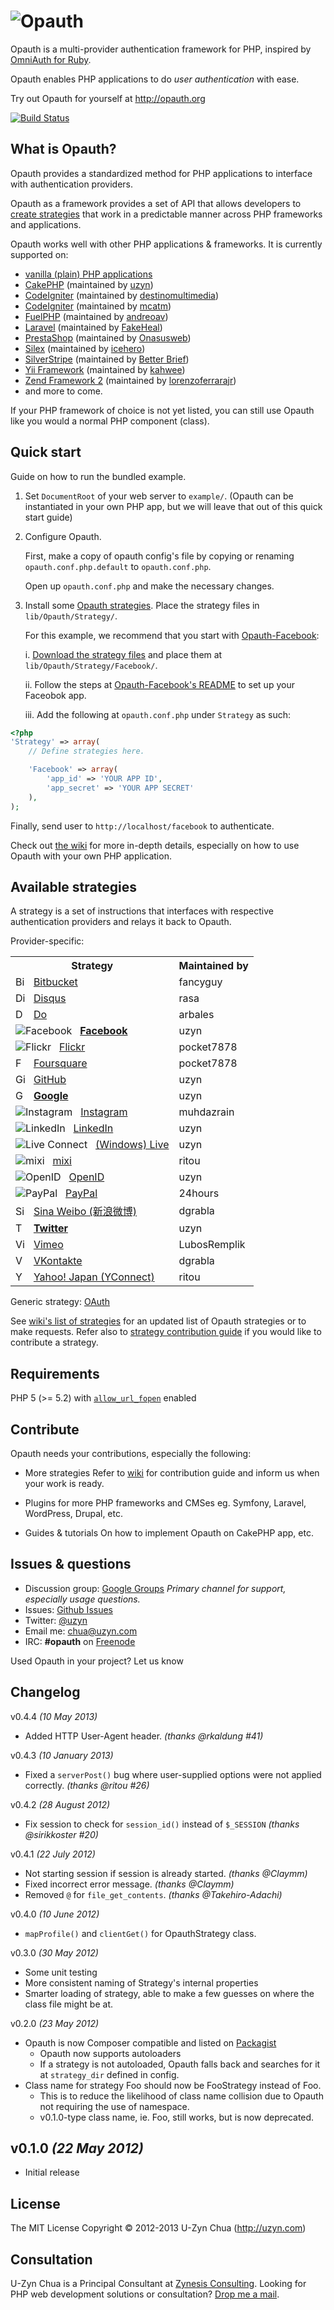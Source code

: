 ![Opauth](https://github.com/uzyn/opauth.org/raw/master/images/opauth-logo-300px-transparent.png)
=================================

Opauth is a multi-provider authentication framework for PHP, inspired by [OmniAuth for Ruby](https://github.com/intridea/omniauth).

Opauth enables PHP applications to do *user authentication* with ease.

Try out Opauth for yourself at <http://opauth.org>

[![Build Status](https://secure.travis-ci.org/uzyn/opauth.png?branch=master)](http://travis-ci.org/uzyn/opauth)

What is Opauth?
---------------

Opauth provides a standardized method for PHP applications to interface with authentication providers.

Opauth as a framework provides a set of API that allows developers to [create strategies](https://github.com/uzyn/opauth/wiki/Strategy-Contribution-Guide) that work in a predictable manner across PHP frameworks and applications.

Opauth works well with other PHP applications & frameworks. It is currently supported on:

- [vanilla (plain) PHP applications](https://github.com/uzyn/opauth/tree/master/example)
- [CakePHP](https://github.com/uzyn/cakephp-opauth) (maintained by [uzyn](https://github.com/uzyn))
- [CodeIgniter](https://github.com/destinomultimedia/ci_opauth) (maintained by [destinomultimedia](https://github.com/destinomultimedia))
- [CodeIgniter](https://github.com/mcatm/Opauth-Plugin-for-Codeigniter) (maintained by [mcatm](https://github.com/mcatm))
- [FuelPHP](https://github.com/andreoav/fuel-opauth) (maintained by [andreoav](https://github.com/andreoav/))
- [Laravel](https://github.com/FakeHeal/opauth-laravel) (maintained by [FakeHeal](https://github.com/FakeHeal/))
- [PrestaShop](https://github.com/Onasusweb/PrestaShop-Opauth) (maintained by [Onasusweb](https://github.com/Onasusweb))
- [Silex](https://github.com/icehero/silex-opauth) (maintained by [icehero](https://github.com/icehero/))
- [SilverStripe](https://github.com/BetterBrief/silverstripe-opauth) (maintained by [Better Brief](https://github.com/BetterBrief))
- [Yii Framework](https://github.com/kahwee/yii-opauth) (maintained by [kahwee](https://github.com/kahwee))
- [Zend Framework 2](https://github.com/lorenzoferrarajr/LfjOpauth) (maintained by [lorenzoferrarajr](https://github.com/lorenzoferrarajr))
- and more to come.

If your PHP framework of choice is not yet listed, you can still use Opauth like you would a normal PHP component (class).

Quick start
-----------

Guide on how to run the bundled example.

1. Set `DocumentRoot` of your web server to `example/`.
   (Opauth can be instantiated in your own PHP app, but we will leave that out of this quick start guide)

2. Configure Opauth.

   First, make a copy of opauth config's file by copying or renaming
   `opauth.conf.php.default` to `opauth.conf.php`.

   Open up `opauth.conf.php` and make the necessary changes.

3. Install some [Opauth strategies](https://github.com/uzyn/opauth/wiki/List-of-strategies).
   Place the strategy files in `lib/Opauth/Strategy/`.

   For this example, we recommend that you start with [Opauth-Facebook](https://github.com/uzyn/opauth-facebook):

   i. [Download the strategy files](https://github.com/uzyn/opauth-facebook/zipball/master) and place them at `lib/Opauth/Strategy/Facebook/`.

   ii. Follow the steps at [Opauth-Facebook's README](https://github.com/uzyn/opauth-facebook/blob/master/README.md) to set up your Faceobok app.

   iii. Add the following at `opauth.conf.php` under `Strategy` as such:

```php
<?php
'Strategy' => array(
    // Define strategies here.

    'Facebook' => array(
        'app_id' => 'YOUR APP ID',
        'app_secret' => 'YOUR APP SECRET'
    ),
);
```

Finally, send user to `http://localhost/facebook` to authenticate.

Check out [the wiki](https://github.com/uzyn/opauth/wiki) for more in-depth details, especially on how to use Opauth with your own PHP application.

Available strategies
--------------------

A strategy is a set of instructions that interfaces with respective authentication providers and relays it back to Opauth.

Provider-specific:

<table>
<tr>
 <th>Strategy</th>
 <th>Maintained by</th>
</tr>
<tr>
 <td><img src="http://g.etfv.co/http://bitbucket.org" alt="Bitbucket" width="16">&nbsp;&nbsp;
  <a href="http://github.com/fancyguy/opauth-bitbucket">Bitbucket</a></td>
 <td>fancyguy</td>
</tr>
<tr>
 <td><img src="http://g.etfv.co/http://disqus.com" alt="Disqus" width="16">&nbsp;&nbsp;
  <a href="https://github.com/rasa/opauth-disqus">Disqus</a></td>
 <td>rasa</td>
</tr>
<tr>
 <td><img src="http://g.etfv.co/http://do.com" alt="Do" width="16">&nbsp;&nbsp;
  <a href="https://github.com/arbales/opauth-do">Do</a></td>
 <td>arbales</td>
</tr>
<tr>
 <td><img src="http://g.etfv.co/http://facebook.com" alt="Facebook">&nbsp;&nbsp;
  <a href="https://github.com/uzyn/opauth-facebook"><strong>Facebook</strong></a></td>
 <td>uzyn</td>
</tr>
<tr>
 <td><img src="http://g.etfv.co/http://www.flickr.com" alt="Flickr">&nbsp;&nbsp;
  <a href="https://github.com/pocket7878/opauth-flickr">Flickr</a></td>
 <td>pocket7878</td>
</tr>
<tr>
 <td><img src="http://g.etfv.co/http://www.foursquare.com" alt="Foursquare" width="16">&nbsp;&nbsp;
  <a href="https://github.com/pocket7878/opauth-foursquare">Foursquare</a></td>
 <td>pocket7878</td>
</tr>
<tr>
 <td><img src="http://g.etfv.co/http://github.com" alt="GitHub" width="16" height="16">&nbsp;&nbsp;
  <a href="https://github.com/uzyn/opauth-github">GitHub</a></td>
 <td>uzyn</td>
</tr>
<tr>
 <td><img src="http://g.etfv.co/http://google.com" alt="Google" width="16">&nbsp;&nbsp;
  <a href="https://github.com/uzyn/opauth-google"><strong>Google</strong></a></td>
 <td>uzyn</td>
</tr>
<tr>
 <td><img src="http://g.etfv.co/http://instagram.com" alt="Instagram">&nbsp;&nbsp;
  <a href="https://github.com/muhdazrain/opauth-instagram">Instagram</a></td>
 <td>muhdazrain</td>
</tr>
<tr>
 <td><img src="http://g.etfv.co/http://linkedin.com" alt="LinkedIn">&nbsp;&nbsp;
  <a href="https://github.com/uzyn/opauth-linkedin">LinkedIn</a></td>
 <td>uzyn</td>
</tr>
<tr>
 <td><img src="http://g.etfv.co/http://live.com" alt="Live Connect">&nbsp;&nbsp;
  <a href="https://github.com/uzyn/opauth-live">(Windows) Live</a></td>
 <td>uzyn</td>
</tr>
<tr>
 <td><img src="http://g.etfv.co/http://mixi.co.jp" alt="mixi">&nbsp;&nbsp;
  <a href="https://github.com/ritou/opauth-mixi">mixi</a></td>
 <td>ritou</td>
</tr>
<tr>
 <td><img src="http://g.etfv.co/http://openid.net" alt="OpenID">&nbsp;&nbsp;
  <a href="https://github.com/uzyn/opauth-openid">OpenID</a></td>
 <td>uzyn</td>
</tr>
<tr>
 <td><img src="http://g.etfv.co/http://paypal.com" alt="PayPal">&nbsp;&nbsp;
  <a href="https://github.com/24hours/opauth-paypal">PayPal</a></td>
 <td>24hours</td>
</tr>
<tr>
 <td><img src="http://g.etfv.co/http://weibo.com" alt="Sina Weibo" width="16">&nbsp;&nbsp;
  <a href="https://github.com/dgrabla/opauth-sinaweibo">Sina Weibo (新浪微博)</a></td>
 <td>dgrabla</td>
</tr>
<tr>
 <td><img src="http://g.etfv.co/http://twitter.com" alt="Twitter" width="16">&nbsp;&nbsp;
  <a href="https://github.com/uzyn/opauth-twitter"><strong>Twitter</strong></a></td>
 <td>uzyn</td>
</tr>
<tr>
 <td><img src="http://g.etfv.co/http://vimeo.com" alt="Vimeo" width="16">&nbsp;&nbsp;
<a href="https://github.com/LubosRemplik/opauth-vimeo">Vimeo</a></td>
 <td>LubosRemplik</td>
</tr>
<tr>
 <td><img src="http://g.etfv.co/http://vk.com" alt="VK" width="16">&nbsp;&nbsp;
<a href="https://github.com/dgrabla/opauth-vkontakte">VKontakte</a></td>
 <td>dgrabla</td>
</tr>
<tr>
 <td><img src="http://g.etfv.co/http://developer.yahoo.co.jp" alt="Yahoo! Japan" width="16">&nbsp;&nbsp;
<a href="https://github.com/ritou/opauth-yahoojp">Yahoo! Japan (YConnect)</a></td>
 <td>ritou</td>
</tr>

</table>

Generic strategy: [OAuth](https://github.com/uzyn/opauth-oauth)

See [wiki's list of strategies](https://github.com/uzyn/opauth/wiki/List-of-strategies) for an updated list of Opauth strategies or to make requests.
Refer also to [strategy contribution guide](https://github.com/uzyn/opauth/wiki/Strategy-contribution-guide) if you would like to contribute a strategy.

Requirements
-------------

PHP 5 (>= 5.2)
with [`allow_url_fopen`](http://php.net/manual/en/filesystem.configuration.php#ini.allow-url-fopen) enabled

Contribute
----------

Opauth needs your contributions, especially the following:

- More strategies
  Refer to [wiki](https://github.com/uzyn/opauth/wiki) for contribution guide and inform us when your work is ready.

- Plugins for more PHP frameworks and CMSes
  eg. Symfony, Laravel, WordPress, Drupal, etc.

- Guides & tutorials
  On how to implement Opauth on CakePHP app, etc.

Issues & questions
-------------------

- Discussion group: [Google Groups](https://groups.google.com/group/opauth)
  *Primary channel for support, especially usage questions.*
- Issues: [Github Issues](https://github.com/uzyn/opauth/issues)
- Twitter: [@uzyn](http://twitter.com/uzyn)
- Email me: <chua@uzyn.com>
- IRC: **#opauth** on [Freenode](http://webchat.freenode.net/?channels=opauth&uio=d4)

 Used Opauth in your project? Let us know

Changelog
---------

v0.4.4 *(10 May 2013)*

- Added HTTP User-Agent header. *(thanks @rkaldung #41)*

v0.4.3 *(10 January 2013)*

- Fixed a `serverPost()` bug where user-supplied options were not applied correctly. *(thanks @ritou #26)*

v0.4.2 *(28 August 2012)*

- Fix session to check for `session_id()` instead of `$_SESSION` *(thanks @sirikkoster #20)*

v0.4.1 *(22 July 2012)*

- Not starting session if session is already started. *(thanks @Claymm)*
- Fixed incorrect error message. *(thanks @Claymm)*
- Removed `@` for `file_get_contents`. *(thanks @Takehiro-Adachi)*

v0.4.0 *(10 June 2012)*

- `mapProfile()` and `clientGet()` for OpauthStrategy class.

v0.3.0 *(30 May 2012)*

- Some unit testing
- More consistent naming of Strategy's internal properties
- Smarter loading of strategy, able to make a few guesses on where the class file might be at.

v0.2.0 *(23 May 2012)*

- Opauth is now Composer compatible and listed on [Packagist](http://packagist.org/packages/opauth/opauth)
  - Opauth now supports autoloaders
  - If a strategy is not autoloaded, Opauth falls back and searches for it at `strategy_dir` defined in config.
- Class name for strategy Foo should now be FooStrategy instead of Foo.
  - This is to reduce the likelihood of class name collision due to Opauth not requiring the use of namespace.
  - v0.1.0-type class name, ie. Foo, still works, but is now deprecated.

v0.1.0 *(22 May 2012)*
---

- Initial release

License
---------

The MIT License
Copyright © 2012-2013 U-Zyn Chua (<http://uzyn.com>)

Consultation
---------

U-Zyn Chua is a Principal Consultant at [Zynesis Consulting](http://zynesis.com).
Looking for PHP web development solutions or consultation? [Drop me a mail](mailto:chua@uzyn.com).
